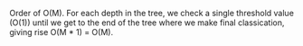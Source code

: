 Order of O(M). For each depth in the tree, we check a single threshold value (O(1)) until we get to the end of the tree where we make final classication, giving rise O(M * 1) = O(M).